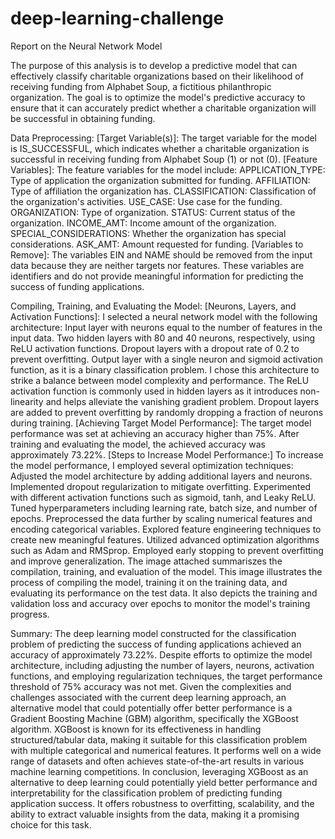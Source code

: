 # deep-learning-challenge

Report on the Neural Network Model

The purpose of this analysis is to develop a predictive model that can effectively classify charitable organizations based on their likelihood of receiving funding from Alphabet Soup, a fictitious philanthropic organization. The goal is to optimize the model's predictive accuracy to ensure that it can accurately predict whether a charitable organization will be successful in obtaining funding.

Data Preprocessing:
[Target Variable(s)]:
The target variable for the model is IS_SUCCESSFUL, which indicates whether a charitable organization is successful in receiving funding from Alphabet Soup (1) or not (0).
[Feature Variables]:
The feature variables for the model include:
APPLICATION_TYPE: Type of application the organization submitted for funding.
AFFILIATION: Type of affiliation the organization has.
CLASSIFICATION: Classification of the organization's activities.
USE_CASE: Use case for the funding.
ORGANIZATION: Type of organization.
STATUS: Current status of the organization.
INCOME_AMT: Income amount of the organization.
SPECIAL_CONSIDERATIONS: Whether the organization has special considerations.
ASK_AMT: Amount requested for funding.
[Variables to Remove]:
The variables EIN and NAME should be removed from the input data because they are neither targets nor features. These variables are identifiers and do not provide meaningful information for predicting the success of funding applications.

Compiling, Training, and Evaluating the Model:
[Neurons, Layers, and Activation Functions]:
I selected a neural network model with the following architecture:
Input layer with neurons equal to the number of features in the input data.
Two hidden layers with 80 and 40 neurons, respectively, using ReLU activation functions.
Dropout layers with a dropout rate of 0.2 to prevent overfitting.
Output layer with a single neuron and sigmoid activation function, as it is a binary classification problem.
I chose this architecture to strike a balance between model complexity and performance. The ReLU activation function is commonly used in hidden layers as it introduces non-linearity and helps alleviate the vanishing gradient problem. Dropout layers are added to prevent overfitting by randomly dropping a fraction of neurons during training.
[Achieving Target Model Performance]:
The target model performance was set at achieving an accuracy higher than 75%. After training and evaluating the model, the achieved accuracy was approximately 73.22%.
[Steps to Increase Model Performance:]
To increase the model performance, I employed several optimization techniques:
Adjusted the model architecture by adding additional layers and neurons.
Implemented dropout regularization to mitigate overfitting.
Experimented with different activation functions such as sigmoid, tanh, and Leaky ReLU.
Tuned hyperparameters including learning rate, batch size, and number of epochs.
Preprocessed the data further by scaling numerical features and encoding categorical variables.
Explored feature engineering techniques to create new meaningful features.
Utilized advanced optimization algorithms such as Adam and RMSprop.
Employed early stopping to prevent overfitting and improve generalization.
The image attached summariszes the compilation, training, and evaluation of the model.
This image illustrates the process of compiling the model, training it on the training data, and evaluating its performance on the test data. It also depicts the training and validation loss and accuracy over epochs to monitor the model's training progress.

Summary:
The deep learning model constructed for the classification problem of predicting the success of funding applications achieved an accuracy of approximately 73.22%. Despite efforts to optimize the model architecture, including adjusting the number of layers, neurons, activation functions, and employing regularization techniques, the target performance threshold of 75% accuracy was not met. Given the complexities and challenges associated with the current deep learning approach, an alternative model that could potentially offer better performance is a Gradient Boosting Machine (GBM) algorithm, specifically the XGBoost algorithm. XGBoost is known for its effectiveness in handling structured/tabular data, making it suitable for this classification problem with multiple categorical and numerical features. It performs well on a wide range of datasets and often achieves state-of-the-art results in various machine learning competitions. In conclusion, leveraging XGBoost as an alternative to deep learning could potentially yield better performance and interpretability for the classification problem of predicting funding application success. It offers robustness to overfitting, scalability, and the ability to extract valuable insights from the data, making it a promising choice for this task.






